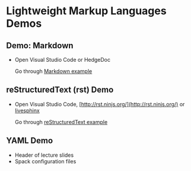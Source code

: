 # Lightweight Markup Languages Demos

## Demo: Markdown

- Open Visual Studio Code or HedgeDoc

  Go through [Markdown example](./examples/markdown-example.rst)

## reStructuredText (rst) Demo

- Open Visual Studio Code, [http://rst.ninjs.org/](http://rst.ninjs.org/) or [livesphinx](https://livesphinx.herokuapp.com/)

  Go through [reStructuredText example](./examples/reStructuredText-example.rst)

## YAML Demo

- Header of lecture slides
- Spack configuration files
